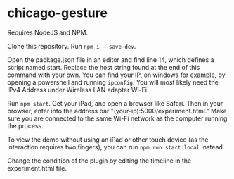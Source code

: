 # chicago-gesture

Requires NodeJS and NPM.

Clone this repository. Run `npm i --save-dev`.

Open the package.json file in an editor and find line 14, which defines a script named start. Replace the host string found at the end of this command with your own. You can find your IP, on windows for example, by opening a powershell and running `ipconfig`. You will most likely need the IPv4 Address under Wireless LAN adapter Wi-Fi.

Run `npm start`. Get your iPad, and open a browser like Safari. Then in your browser, enter into the address bar "(your-ip):5000/experiment.html." Make sure you are connected to the same Wi-Fi network as the computer running the process.

To view the demo without using an iPad or other touch device (as the interaction requires two fingers), you can run `npm run start:local` instead.

Change the condition of the plugin by editing the timeline in the experiment.html file.
